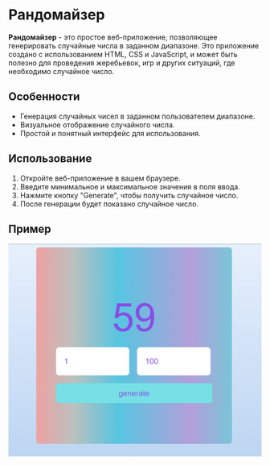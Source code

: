 # Рандомайзер

**Рандомайзер** - это простое веб-приложение, позволяющее генерировать случайные числа в заданном диапазоне. 
Это приложение создано с использованием HTML, CSS и JavaScript, и может быть полезно для проведения жеребьевок, 
игр и других ситуаций, где необходимо случайное число.

## Особенности

- Генерация случайных чисел в заданном пользователем диапазоне.
- Визуальное отображение случайного числа.
- Простой и понятный интерфейс для использования.

## Использование

1. Откройте веб-приложение в вашем браузере.
2. Введите минимальное и максимальное значения в поля ввода.
3. Нажмите кнопку "Generate", чтобы получить случайное число.
4. После генерации будет показано случайное число.

## Пример
![Рандомайзер](screenshot.png)

